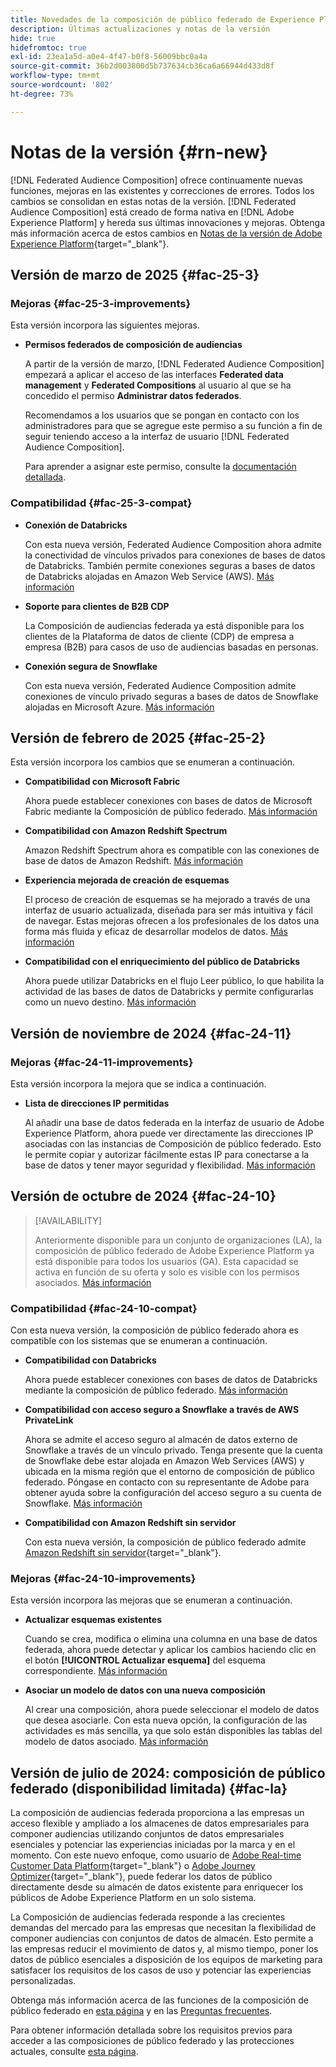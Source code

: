 ```yaml
---
title: Novedades de la composición de público federado de Experience Platform
description: Últimas actualizaciones y notas de la versión
hide: true
hidefromtoc: true
exl-id: 23ea1a5d-a0e4-4f47-b0f8-56009bbc0a4a
source-git-commit: 36b2d003800d5b737634cb36ca6a66944d433d8f
workflow-type: tm+mt
source-wordcount: '802'
ht-degree: 73%

---
```


# Notas de la versión {#rn-new}

[!DNL Federated Audience Composition] ofrece continuamente nuevas funciones, mejoras en las existentes y correcciones de errores. Todos los cambios se consolidan en estas notas de la versión. [!DNL Federated Audience Composition] está creado de forma nativa en [!DNL Adobe Experience Platform] y hereda sus últimas innovaciones y mejoras. Obtenga más información acerca de estos cambios en [Notas de la versión de Adobe Experience Platform](https://experienceleague.adobe.com/docs/experience-platform/release-notes/latest.html?lang=es){target="_blank"}.

## Versión de marzo de 2025 {#fac-25-3}

### Mejoras {#fac-25-3-improvements}

Esta versión incorpora las siguientes mejoras.

* **Permisos federados de composición de audiencias**

  A partir de la versión de marzo, [!DNL Federated Audience Composition] empezará a aplicar el acceso de las interfaces **Federated data management** y **Federated Compositions** al usuario al que se ha concedido el permiso **Administrar datos federados**.

  Recomendamos a los usuarios que se pongan en contacto con los administradores para que se agregue este permiso a su función a fin de seguir teniendo acceso a la interfaz de usuario [!DNL Federated Audience Composition].

  Para aprender a asignar este permiso, consulte la [documentación detallada](feature-access.md).

<!--
* **Data model Canvas view**

    The Canvas view for the Data Models section improves the experience by enabling the visualization of data models and their links in a canvas layout, alongside the existing tabular view. [Learn more](../data-management/gs-models.md)


* **AI Assistant**

    The AI Assistant is a user interface feature designed to help you navigate and understand Adobe concepts and get operational insights for your specific environment. It is available in several products across Adobe Experience Cloud, including Federated Audience Composition. [Learn more](ai-assistant.md)
-->

### Compatibilidad {#fac-25-3-compat}

* **Conexión de Databricks**

  Con esta nueva versión, Federated Audience Composition ahora admite la conectividad de vínculos privados para conexiones de bases de datos de Databricks.
También permite conexiones seguras a bases de datos de Databricks alojadas en Amazon Web Service (AWS). [Más información](../connections/federated-db.md#databricks)

* **Soporte para clientes de B2B CDP**

  La Composición de audiencias federada ya está disponible para los clientes de la Plataforma de datos de cliente (CDP) de empresa a empresa (B2B) para casos de uso de audiencias basadas en personas.

* **Conexión segura de Snowflake**

  Con esta nueva versión, Federated Audience Composition admite conexiones de vínculo privado seguras a bases de datos de Snowflake alojadas en Microsoft Azure. [Más información](../connections/federated-db.md#snowflake)

## Versión de febrero de 2025 {#fac-25-2}

Esta versión incorpora los cambios que se enumeran a continuación.

* **Compatibilidad con Microsoft Fabric**

  Ahora puede establecer conexiones con bases de datos de Microsoft Fabric mediante la Composición de público federado. [Más información](../connections/federated-db.md)

* **Compatibilidad con Amazon Redshift Spectrum**

  Amazon Redshift Spectrum ahora es compatible con las conexiones de base de datos de Amazon Redshift. [Más información](../connections/federated-db.md#amazon-redshift)

* **Experiencia mejorada de creación de esquemas**

  El proceso de creación de esquemas se ha mejorado a través de una interfaz de usuario actualizada, diseñada para ser más intuitiva y fácil de navegar. Estas mejoras ofrecen a los profesionales de los datos una forma más fluida y eficaz de desarrollar modelos de datos. [Más información](../customer/schemas.md)

* **Compatibilidad con el enriquecimiento del público de Databricks**

  Ahora puede utilizar Databricks en el flujo Leer público, lo que habilita la actividad de las bases de datos de Databricks y permite configurarlas como un nuevo destino. [Más información](../connections/destinations.md)

## Versión de noviembre de 2024 {#fac-24-11}

### Mejoras {#fac-24-11-improvements}

Esta versión incorpora la mejora que se indica a continuación.

* **Lista de direcciones IP permitidas**

  Al añadir una base de datos federada en la interfaz de usuario de Adobe Experience Platform, ahora puede ver directamente las direcciones IP asociadas con las instancias de Composición de público federado. Esto le permite copiar y autorizar fácilmente estas IP para conectarse a la base de datos y tener mayor seguridad y flexibilidad. [Más información](../connections/connections.md)

## Versión de octubre de 2024 {#fac-24-10}

>[!AVAILABILITY]
>
>Anteriormente disponible para un conjunto de organizaciones (LA), la composición de público federado de Adobe Experience Platform ya está disponible para todos los usuarios (GA). Esta capacidad se activa en función de su oferta y solo es visible con los permisos asociados. [Más información](access-prerequisites.md)
>

### Compatibilidad {#fac-24-10-compat}

Con esta nueva versión, la composición de público federado ahora es compatible con los sistemas que se enumeran a continuación.

* **Compatibilidad con Databricks**

  Ahora puede establecer conexiones con bases de datos de Databricks mediante la composición de público federado. [Más información](../connections/federated-db.md#databricks)

* **Compatibilidad con acceso seguro a Snowflake a través de AWS PrivateLink**

  Ahora se admite el acceso seguro al almacén de datos externo de Snowflake a través de un vínculo privado. Tenga presente que la cuenta de Snowflake debe estar alojada en Amazon Web Services (AWS) y ubicada en la misma región que el entorno de composición de público federado. Póngase en contacto con su representante de Adobe para obtener ayuda sobre la configuración del acceso seguro a su cuenta de Snowflake. [Más información](../connections/federated-db.md#snowflake)

* **Compatibilidad con Amazon Redshift sin servidor**

  Con esta nueva versión, la composición de público federado admite [Amazon Redshift sin servidor](https://aws.amazon.com/redshift/redshift-serverless/){target="_blank"}.

### Mejoras {#fac-24-10-improvements}

Esta versión incorpora las mejoras que se enumeran a continuación.

* **Actualizar esquemas existentes**

  Cuando se crea, modifica o elimina una columna en una base de datos federada, ahora puede detectar y aplicar los cambios haciendo clic en el botón **[!UICONTROL Actualizar esquema]** del esquema correspondiente. [Más información](../customer/schemas.md#schema-refresh)

* **Asociar un modelo de datos con una nueva composición**

  Al crear una composición, ahora puede seleccionar el modelo de datos que desea asociarle. Con esta nueva opción, la configuración de las actividades es más sencilla, ya que solo están disponibles las tablas del modelo de datos asociado. [Más información](../compositions/create-composition.md)

## Versión de julio de 2024: composición de público federado (disponibilidad limitada) {#fac-la}

La composición de audiencias federada proporciona a las empresas un acceso flexible y ampliado a los almacenes de datos empresariales para componer audiencias utilizando conjuntos de datos empresariales esenciales y potenciar las experiencias iniciadas por la marca y en el momento. Con este nuevo enfoque, como usuario de [Adobe Real-time Customer Data Platform](https://experienceleague.adobe.com/es/docs/experience-platform/segmentation/home){target="_blank"} o [Adobe Journey Optimizer](https://experienceleague.adobe.com/es/docs/journey-optimizer/using/ajo-home){target="_blank"}, puede federar los datos de público directamente desde su almacén de datos existente para enriquecer los públicos de Adobe Experience Platform en un solo sistema.

La Composición de audiencias federada responde a las crecientes demandas del mercado para las empresas que necesitan la flexibilidad de componer audiencias con conjuntos de datos de almacén. Esto permite a las empresas reducir el movimiento de datos y, al mismo tiempo, poner los datos de público esenciales a disposición de los equipos de marketing para satisfacer los requisitos de los casos de uso y potenciar las experiencias personalizadas.

Obtenga más información acerca de las funciones de la composición de público federado en [esta página](get-started.md) y en las [Preguntas frecuentes](faq.md).

Para obtener información detallada sobre los requisitos previos para acceder a las composiciones de público federado y las protecciones actuales, consulte [esta página](access-prerequisites.md).
